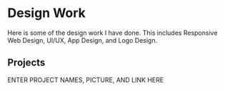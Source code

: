 # Design Work

Here is some of the design work I have done. This includes Responsive Web Design, UI/UX, App Design, and Logo Design.

## Projects
ENTER PROJECT NAMES, PICTURE, AND LINK HERE

